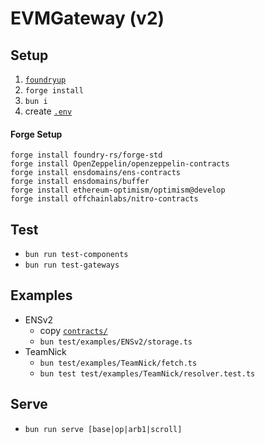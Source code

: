 # EVMGateway (v2)

## Setup

1. [`foundryup`](https://book.getfoundry.sh/getting-started/installation)
1. `forge install`
1. `bun i`
1. create [`.env`](./.env.example)

#### Forge Setup
```
forge install foundry-rs/forge-std
forge install OpenZeppelin/openzeppelin-contracts
forge install ensdomains/ens-contracts
forge install ensdomains/buffer
forge install ethereum-optimism/optimism@develop
forge install offchainlabs/nitro-contracts
```

## Test

* `bun run test-components`
* `bun run test-gateways`

## Examples

* ENSv2
	* copy [`contracts/`](https://github.com/unruggable-labs/ENS-V2/tree/main/contracts)
	* `bun test/examples/ENSv2/storage.ts`
* TeamNick
	* `bun test/examples/TeamNick/fetch.ts`
	* `bun test test/examples/TeamNick/resolver.test.ts`

## Serve

* `bun run serve [base|op|arb1|scroll]`
